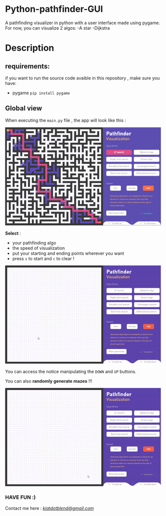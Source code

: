 # Python-pathfinder-GUI
A pathfinding visualizer in python with a user interface made using pygame.
For now, you can visualize 2 algos:
-A star
-Dijkstra

# Description

## requirements:

if you want to run the source code avaible in this repository , make sure you have:

* pygame `pip install pygame`

## Global view

When executing the `main.py` file , the app will look like this :

![main](readme_imgs/main.PNG)

**Select** :
- your pathfinding algo
- the speed of visualization 
- put your starting and ending points wherever you want
- press `s` to start and `c` to clear !

![vis](readme_imgs/viz.gif)

You can access the notice manipulating the `DOWN` and `UP` buttons.

You can also **randomly generate mazes** !!!

![maze](readme_imgs/maze.gif)

### HAVE FUN :)
Contact me here : *kiatdotblend@gmail.com*
